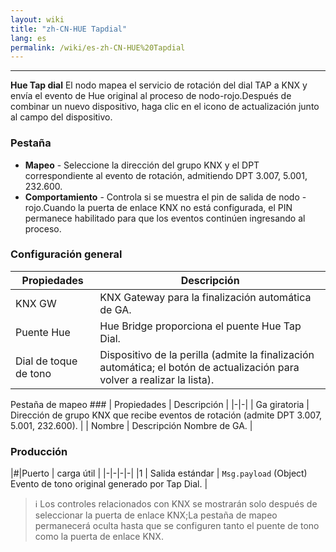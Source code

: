 ```yaml
---
layout: wiki
title: "zh-CN-HUE Tapdial"
lang: es
permalink: /wiki/es-zh-CN-HUE%20Tapdial
---
```

---
**Hue Tap dial** El nodo mapea el servicio de rotación del dial TAP a KNX y envía el evento de Hue original al proceso de nodo-rojo.Después de combinar un nuevo dispositivo, haga clic en el icono de actualización junto al campo del dispositivo.
### Pestaña
- **Mapeo** - Seleccione la dirección del grupo KNX y el DPT correspondiente al evento de rotación, admitiendo DPT 3.007, 5.001, 232.600.
- **Comportamiento** - Controla si se muestra el pin de salida de nodo -rojo.Cuando la puerta de enlace KNX no está configurada, el PIN permanece habilitado para que los eventos continúen ingresando al proceso.
### Configuración general
| Propiedades | Descripción |
|-|-|
| KNX GW | KNX Gateway para la finalización automática de GA.|
| Puente Hue | Hue Bridge proporciona el puente Hue Tap Dial. |
| Dial de toque de tono |Dispositivo de la perilla (admite la finalización automática; el botón de actualización para volver a realizar la lista).|
Pestaña de mapeo ###
| Propiedades | Descripción |
|-|-|
| Ga giratoria | Dirección de grupo KNX que recibe eventos de rotación (admite DPT 3.007, 5.001, 232.600). |
| Nombre | Descripción Nombre de GA. |
### Producción
|#|Puerto | carga útil |
|-|-|-|-|
|1 | Salida estándar | `Msg.payload` (Object) Evento de tono original generado por Tap Dial. |
> ℹ️ Los controles relacionados con KNX se mostrarán solo después de seleccionar la puerta de enlace KNX;La pestaña de mapeo permanecerá oculta hasta que se configuren tanto el puente de tono como la puerta de enlace KNX.
